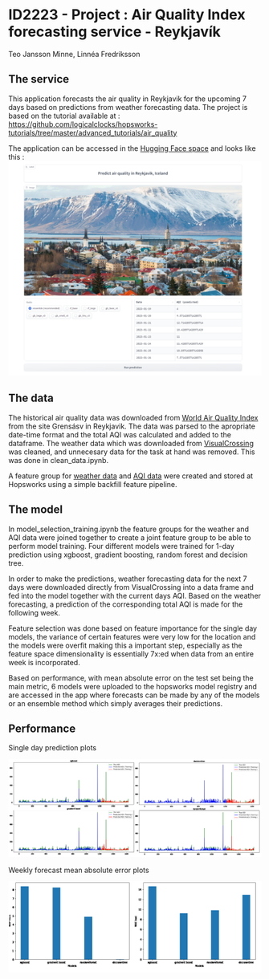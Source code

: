 # ID2223 - Project : Air Quality Index forecasting service - Reykjavík
Teo Jansson Minne, Linnéa Fredriksson

## The service
This application forecasts the air quality in Reykjavik for the upcoming 7 days based on predictions from weather forecasting data. 
The project is based on the tutorial available at : https://github.com/logicalclocks/hopsworks-tutorials/tree/master/advanced_tutorials/air_quality

The application can be accessed in the [Hugging Face space](https://huggingface.co/spaces/TeoJM/id2223_project_air_quality_weekly_forecast_Reykjavik) and looks like this :
![Image](images/ui.png)


## The data
The historical air quality data was downloaded from [World Air Quality Index](https://aqicn.org/city/iceland/grensasv) from the site Grensásv in Reykjavik.
The data was parsed to the apropriate date-time format and the total AQI was calculated and added to the dataframe. 
The weather data which was downloaded from [VisualCrossing](https://www.visualcrossing.com) was cleaned, and unnecesary data for the task at hand was removed.
This was done in clean_data.ipynb. 

A feature group for [weather data](https://c.app.hopsworks.ai/p/5380/fs/5287/fg/14746) and [AQI data](https://c.app.hopsworks.ai/p/5380/fs/5287/fg/14745) were created and stored at Hopsworks using a simple backfill feature pipeline. 

## The model

In model_selection_training.ipynb the feature groups for the weather and AQI data were joined together to create a joint feature group to be able to perform model training. Four different models were trained for 1-day prediction using xgboost, gradient boosting, random forest and decision tree. 

In order to make the predictions, weather forecasting data for the next 7 days were downloaded directly from VisualCrossing into a data frame and fed into the model together with the current days AQI. Based on the weather forecasting, a prediction of the corresponding total AQI is made for the following week. 

Feature selection was done based on feature importance for the single day models, the variance of certain features were very low for the location and the models were overfit making this a important step, especially as the feature space dimensionality is essentially 7x:ed when data from an entire week is incorporated.

Based on performance, with mean absolute error on the test set being the main metric, 6 models were uploaded to the hopsworks model registry and are accessed in the app where forecasts can be made by any of the models or an ensemble method which simply averages their predictions.

## Performance

Single day prediction plots

![Image](images/predictions.png)

Weekly forecast mean absolute error plots

![Image](images/maes.png)
